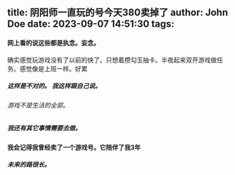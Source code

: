title: 阴阳师一直玩的号今天380卖掉了
author: John Doe
date: 2023-09-07 14:51:30
tags:
---
#### 网上看的说这些都是执念。妄念。
确实感觉玩游戏没有了以前的快了。只想着攒勾玉抽卡。半夜起来双开游戏做任务。感觉像是上班一样。好累
##### 这样是不对的。 我这样跟自己说。
###### 游戏不是生活的全部。
##### 我还有其它事情需要去做。
#### 我会记得我曾经卖了一个游戏号。它陪伴了我3年
##### 未来的路很长。